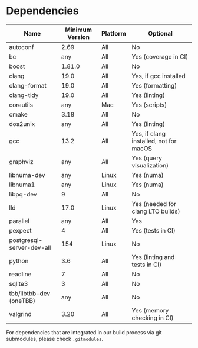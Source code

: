 # Dependencies

| Name                      | Minimum Version  | Platform |                               Optional |
| ------------------------- | ---------------- | -------- | -------------------------------------- |
| autoconf                  | 2.69             |    All   |                                     No |
| bc                        | any              |    All   |                   Yes (coverage in CI) |
| boost                     | 1.81.0           |    All   |                                     No |
| clang                     | 19.0             |    All   |                  Yes, if gcc installed |
| clang-format              | 19.0             |    All   |                       Yes (formatting) |
| clang-tidy                | 19.0             |    All   |                          Yes (linting) |
| coreutils                 | any              |    Mac   |                          Yes (scripts) |
| cmake                     | 3.18             |    All   |                                     No |
| dos2unix                  | any              |    All   |                          Yes (linting) |
| gcc                       | 13.2             |    All   | Yes, if clang installed, not for macOS |
| graphviz                  | any              |    All   |              Yes (query visualization) |
| libnuma-dev               | any              |    Linux |                             Yes (numa) |
| libnuma1                  | any              |    Linux |                             Yes (numa) |
| libpq-dev                 | 9                |    All   |                                     No |
| lld                       | 17.0             |    Linux |      Yes (needed for clang LTO builds) |
| parallel                  | any              |    All   |                                    Yes |
| pexpect                   | 4                |    All   |                      Yes (tests in CI) |
| postgresql-server-dev-all | 154              |    Linux |                                     No |
| python                    | 3.6              |    All   |          Yes (linting and tests in CI) |
| readline                  | 7                |    All   |                                     No |
| sqlite3                   | 3                |    All   |                                     No |
| tbb/libtbb-dev (oneTBB)   | any              |    All   |                                     No |
| valgrind                  | 3.20             |    All   |            Yes (memory checking in CI) |

For dependencies that are integrated in our build process via git submodules, please check `.gitmodules`.
